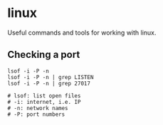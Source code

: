 # linux

Useful commands and tools for working with linux.

## Checking a port

```
lsof -i -P -n
lsof -i -P -n | grep LISTEN
lsof -i -P -n | grep 27017

# lsof: list open files
# -i: internet, i.e. IP
# -n: network names
# -P: port numbers
```


